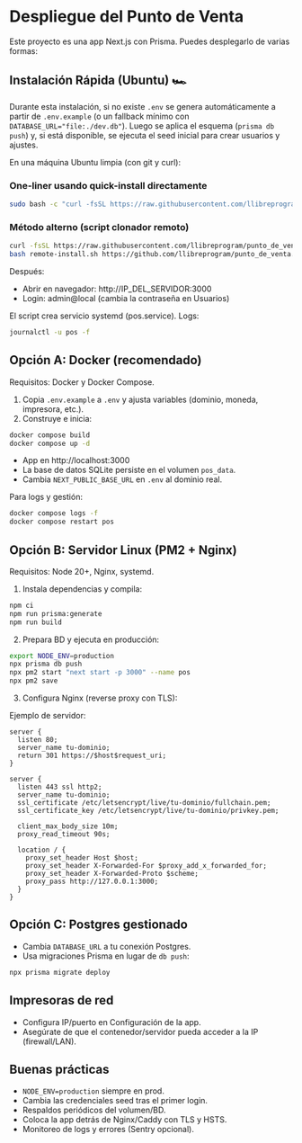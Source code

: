 # Despliegue del Punto de Venta

Este proyecto es una app Next.js con Prisma. Puedes desplegarlo de varias formas:

## Instalación Rápida (Ubuntu) 🏎️

Durante esta instalación, si no existe `.env` se genera automáticamente a partir de `.env.example` (o un fallback mínimo con `DATABASE_URL="file:./dev.db"`). Luego se aplica el esquema (`prisma db push`) y, si está disponible, se ejecuta el seed inicial para crear usuarios y ajustes.

En una máquina Ubuntu limpia (con git y curl):

### One‑liner usando quick-install directamente
```bash
sudo bash -c "curl -fsSL https://raw.githubusercontent.com/llibreprogram/punto_de_venta/main/scripts/quick-install.sh -o /tmp/pos-install.sh && bash /tmp/pos-install.sh REPO_URL=https://github.com/llibreprogram/punto_de_venta.git"
```

### Método alterno (script clonador remoto)
```bash
curl -fsSL https://raw.githubusercontent.com/llibreprogram/punto_de_venta/main/scripts/remote-install.sh -o remote-install.sh
bash remote-install.sh https://github.com/llibreprogram/punto_de_venta.git
```

Después:
- Abrir en navegador: http://IP_DEL_SERVIDOR:3000
- Login: admin@local (cambia la contraseña en Usuarios)

El script crea servicio systemd (pos.service). Logs:

```bash
journalctl -u pos -f
```

## Opción A: Docker (recomendado)

Requisitos: Docker y Docker Compose.

1. Copia `.env.example` a `.env` y ajusta variables (dominio, moneda, impresora, etc.).
2. Construye e inicia:

```bash
docker compose build
docker compose up -d
```

- App en http://localhost:3000
- La base de datos SQLite persiste en el volumen `pos_data`.
- Cambia `NEXT_PUBLIC_BASE_URL` en `.env` al dominio real.

Para logs y gestión:

```bash
docker compose logs -f
docker compose restart pos
```

## Opción B: Servidor Linux (PM2 + Nginx)

Requisitos: Node 20+, Nginx, systemd.

1. Instala dependencias y compila:

```bash
npm ci
npm run prisma:generate
npm run build
```

2. Prepara BD y ejecuta en producción:

```bash
export NODE_ENV=production
npx prisma db push
npx pm2 start "next start -p 3000" --name pos
npx pm2 save
```

3. Configura Nginx (reverse proxy con TLS):

Ejemplo de servidor:

```
server {
  listen 80;
  server_name tu-dominio;
  return 301 https://$host$request_uri;
}

server {
  listen 443 ssl http2;
  server_name tu-dominio;
  ssl_certificate /etc/letsencrypt/live/tu-dominio/fullchain.pem;
  ssl_certificate_key /etc/letsencrypt/live/tu-dominio/privkey.pem;

  client_max_body_size 10m;
  proxy_read_timeout 90s;

  location / {
    proxy_set_header Host $host;
    proxy_set_header X-Forwarded-For $proxy_add_x_forwarded_for;
    proxy_set_header X-Forwarded-Proto $scheme;
    proxy_pass http://127.0.0.1:3000;
  }
}
```

## Opción C: Postgres gestionado

- Cambia `DATABASE_URL` a tu conexión Postgres.
- Usa migraciones Prisma en lugar de `db push`:

```bash
npx prisma migrate deploy
```

## Impresoras de red

- Configura IP/puerto en Configuración de la app.
- Asegúrate de que el contenedor/servidor pueda acceder a la IP (firewall/LAN).

## Buenas prácticas

- `NODE_ENV=production` siempre en prod.
- Cambia las credenciales seed tras el primer login.
- Respaldos periódicos del volumen/BD.
- Coloca la app detrás de Nginx/Caddy con TLS y HSTS.
- Monitoreo de logs y errores (Sentry opcional).
